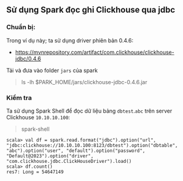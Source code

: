 ## Sử dụng Spark đọc ghi Clickhouse qua jdbc

### Chuẩn bị:
Trong ví dụ này; ta sử dụng driver phiên bản 0.4.6:

- https://mvnrepository.com/artifact/com.clickhouse/clickhouse-jdbc/0.4.6

Tải và đưa vào folder `jars` của spark

> ls -lh $PARK_HOME/jars/clickhouse-jdbc-0.4.6.jar

### Kiểm tra

Ta sử dụng Spark Shell để đọc dữ liệu bảng `dbtest`.`abc` trên server Clickhouse `10.10.10.100`:

> spark-shell

```
scala> val df = spark.read.format("jdbc").option("url", "jdbc:clickhouse://10.10.10.100:8123/dbtest").option("dbtable", "abc").option("user", "default").option("password", "Default@2023").option("driver", "com.clickhouse.jdbc.ClickHouseDriver").load()
scala> df.count()
res7: Long = 54647149
```

